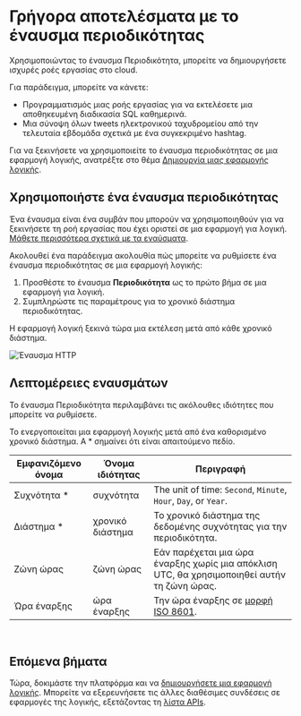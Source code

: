 <properties
    pageTitle="Προσθέστε το έναυσμα περιοδικότητας σε εφαρμογές της λογικής | Microsoft Azure"
    description="Επισκόπηση των το έναυσμα περιοδικότητα και πώς μπορείτε να το χρησιμοποιήσετε με μια εφαρμογή της λογικής Azure."
    services=""
    documentationCenter=""
    authors="jeffhollan"
    manager="erikre"
    editor=""
    tags="connectors"/>

<tags
   ms.service="logic-apps"
   ms.devlang="na"
   ms.topic="article"
   ms.tgt_pltfrm="na"
   ms.workload="na"
   ms.date="07/18/2016"
   ms.author="jehollan"/>

# <a name="get-started-with-the-recurrence-trigger"></a>Γρήγορα αποτελέσματα με το έναυσμα περιοδικότητας

Χρησιμοποιώντας το έναυσμα Περιοδικότητα, μπορείτε να δημιουργήσετε ισχυρές ροές εργασίας στο cloud.

Για παράδειγμα, μπορείτε να κάνετε:

- Προγραμματισμός μιας ροής εργασίας για να εκτελέσετε μια αποθηκευμένη διαδικασία SQL καθημερινά.
- Μια σύνοψη όλων tweets ηλεκτρονικού ταχυδρομείου από την τελευταία εβδομάδα σχετικά με ένα συγκεκριμένο hashtag.

Για να ξεκινήσετε να χρησιμοποιείτε το έναυσμα περιοδικότητας σε μια εφαρμογή λογικής, ανατρέξτε στο θέμα [Δημιουργία μιας εφαρμογής λογικής](../app-service-logic/app-service-logic-create-a-logic-app.md).

## <a name="use-a-recurrence-trigger"></a>Χρησιμοποιήστε ένα έναυσμα περιοδικότητας

Ένα έναυσμα είναι ένα συμβάν που μπορούν να χρησιμοποιηθούν για να ξεκινήσετε τη ροή εργασίας που έχει οριστεί σε μια εφαρμογή για λογική. [Μάθετε περισσότερα σχετικά με τα εναύσματα](connectors-overview.md).

Ακολουθεί ένα παράδειγμα ακολουθία πώς μπορείτε να ρυθμίσετε ένα έναυσμα περιοδικότητας σε μια εφαρμογή λογικής:

1. Προσθέστε το έναυσμα **Περιοδικότητα** ως το πρώτο βήμα σε μια εφαρμογή για λογική.
2. Συμπληρώστε τις παραμέτρους για το χρονικό διάστημα περιοδικότητας.

Η εφαρμογή λογική ξεκινά τώρα μια εκτέλεση μετά από κάθε χρονικό διάστημα.

![Έναυσμα HTTP](./media/connectors-native-recurrence/using-trigger.png)

## <a name="trigger-details"></a>Λεπτομέρειες εναυσμάτων

Το έναυσμα Περιοδικότητα περιλαμβάνει τις ακόλουθες ιδιότητες που μπορείτε να ρυθμίσετε.

Το ενεργοποιείται μια εφαρμογή λογικής μετά από ένα καθορισμένο χρονικό διάστημα.
A * σημαίνει ότι είναι απαιτούμενο πεδίο.

|Εμφανιζόμενο όνομα|Όνομα ιδιότητας|Περιγραφή|
|---|---|---|
|Συχνότητα *|συχνότητα|The unit of time: `Second`, `Minute`, `Hour`, `Day`, or `Year`.|
|Διάστημα *|χρονικό διάστημα|Το χρονικό διάστημα της δεδομένης συχνότητας για την περιοδικότητα.|
|Ζώνη ώρας|ζώνη ώρας|Εάν παρέχεται μια ώρα έναρξης χωρίς μια απόκλιση UTC, θα χρησιμοποιηθεί αυτήν τη ζώνη ώρας.|
|Ώρα έναρξης|ώρα έναρξης|Την ώρα έναρξης σε [μορφή ISO 8601](https://en.wikipedia.org/wiki/ISO_8601#Combined_date_and_time_representations).|
<br>


## <a name="next-steps"></a>Επόμενα βήματα

Τώρα, δοκιμάστε την πλατφόρμα και να [δημιουργήσετε μια εφαρμογή λογικής](../app-service-logic/app-service-logic-create-a-logic-app.md). Μπορείτε να εξερευνήσετε τις άλλες διαθέσιμες συνδέσεις σε εφαρμογές της λογικής, εξετάζοντας τη [λίστα APIs](apis-list.md).
